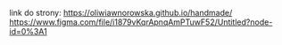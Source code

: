 link do strony: https://oliwiawnorowska.github.io/handmade/
https://www.figma.com/file/i1879vKqrApnqAmPTuwF52/Untitled?node-id=0%3A1 
